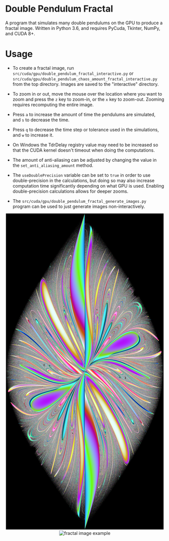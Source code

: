 # Double Pendulum Fractal
A program that simulates many double pendulums on the GPU to produce a fractal image. Written in Python 3.6, and requires PyCuda, Tkinter, NumPy, and CUDA 8+.

# Usage
* To create a fractal image, run `src/cuda/gpu/double_pendulum_fractal_interactive.py` or `src/cuda/gpu/double_pendulum_chaos_amount_fractal_interactive.py` from the top directory. Images are saved to the "interactive" directory. 

* To zoom in or out, move the mouse over the location where you want to zoom and press the `z` key to zoom-in, or the `x` key to zoom-out. Zooming requires recomputing the entire image.

* Press `a` to increase the amount of time the pendulums are simulated, and `s` to decrease the time.

* Press `q` to decrease the time step or tolerance used in the simulations, and `w` to increase it.

* On Windows the TdrDelay registry value may need to be increased so that the CUDA kernel doesn't timeout when doing the computations.

* The amount of anti-aliasing can be adjusted by changing the value in the `set_anti_aliasing_amount` method.

* The `useDoublePrecision` variable can be set to `true` in order to use double-precision in the calculations, but doing so may also increase computation time significantly depending on what GPU is used. Enabling double-precision calculations allows for deeper zooms.

* The `src/cuda/gpu/double_pendulum_fractal_generate_images.py` program can be used to just generate images non-interactively.

<p align="center">
  <img src="https://raw.githubusercontent.com/tryabin/double-pendulum-fractal/master/double%20pendulum%20fractal.png" alt="fractal image example" width="500" height="1000"/>
  <img src="https://raw.githubusercontent.com/tryabin/double-pendulum-fractal/master/double%20pendulum%20fractal%20chaos%20amount%20low%20energy.png" alt="fractal image example" width="1000" height="1000"/>
</p>
